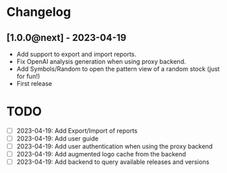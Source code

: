 # Changelog

## [1.0.0@next] - 2023-04-19
- Add support to export and import reports.
- Fix OpenAI analysis generation when using proxy backend.
- Add Symbols/Random to open the pattern view of a random stock (just for fun!)
- First release

# TODO

- [ ] 2023-04-19: Add Export/Import of reports
- [ ] 2023-04-19: Add user guide
- [ ] 2023-04-19: Add user authentication when using the proxy backend
- [ ] 2023-04-19: Add augmented logo cache from the backend
- [ ] 2023-04-19: Add backend to query available releases and versions
